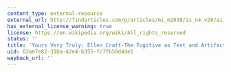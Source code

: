 ```yaml
---
content_type: external-resource
external_url: http://findarticles.com/p/articles/mi_m2838/is_n4_v28/ai_16836581/
has_external_license_warning: true
license: https://en.wikipedia.org/wiki/All_rights_reserved
status: ''
title: 'Yours Very Truly: Ellen Craft-The Fugitive as Text and Artifact'
uid: 63ae7e82-318a-42e4-b355-fc7fb50d4de1
wayback_url: ''
---
```

